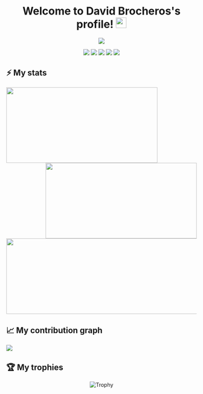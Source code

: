 <!-- Heading -->
<h1 align="center">
  Welcome to David Brocheros's profile!
  <img src="https://cdn.discordapp.com/emojis/853990630095060992.gif?size=48&quality=lossless&size=32" width="28">
</h1>

<!-- Typing SVG -->
<p align="center">
  <a href="https://git.io/typing-svg"><img src="https://readme-typing-svg.herokuapp.com?font=Fira+Code&color=99C794&size=22&center=true&vCenter=true&width=500&height=45&lines=Also+known+as+D+Brox;21+years+old+engineering+student;Linux+%26+FOSS+enthusiast;Nice+to+meet+you!"></a>
</p>

<p align="center">
  <img src="https://img.shields.io/badge/OS-Pop!__OS-informational?&style=for-the-badge&color=46b3c1"/>
  <img src="https://img.shields.io/badge/TERM-ALACRITTY-%23e42f00?style=for-the-badge"/>
  <img src="https://img.shields.io/badge/BROWSER-FIREFOX-%2300acff?style=for-the-badge"/>
  <img src="https://img.shields.io/badge/EDITOR-CODIUM-%2359933d?style=for-the-badge"/>
  <img src="https://img.shields.io/badge/SHELL-XONSH-%234a9bc8?style=for-the-badge"/>
</p>

## ⚡ My stats
<p align="center">
  <img align="left" width="400rem" height="200rem" src="https://github-readme-stats.vercel.app/api?username=D-Brox&hide_border=true&theme=solarized-dark"/>
  <img align="right" width="400rem" height="200rem" src="https://github-readme-streak-stats.herokuapp.com/?user=D-Brox&&hide_border=true&theme=solarized-dark"/>
  <img align="center" width="600rem" height="200rem" src="https://github-readme-stats.vercel.app/api/top-langs/?username=D-Brox&&layout=compact&card_width=600rem&hide_border=true&theme=solarized-dark"/>
</p>

## 📈 My contribution graph
<img src="https://activity-graph.herokuapp.com/graph?username=D-Brox&hide_border=true&theme=react-dark"/>

## 🏆 My trophies
<p align="center">
  <img src="https://github-profile-trophy.vercel.app/?username=D-Brox&theme=nord&margin-w=15&margin-h=15&column=6" alt="Trophy" />
</p>

